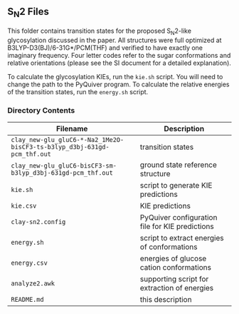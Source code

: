 ## S<sub>N</sub>2 Files

This folder contains transition states for the proposed S<sub>N</sub>2-like glycosylation discussed in the paper.  All structures were full optimized at B3LYP-D3(BJ)/6-31G\*/PCM(THF) and verified to have exactly one imaginary frequency. Four letter codes refer to the sugar conformations and relative orientations (please see the SI document for a detailed explanation).

To calculate the glycosylation KIEs, run the `kie.sh` script.  You will need to change the path to the PyQuiver program.  To calculate the relative energies of the transition states, run the `energy.sh` script.

### Directory Contents

| Filename  | Description |
| ------------- | ------------- |
| `clay_new-glu_gluC6-*-Na2_1Me2O-bisCF3-ts-b3lyp_d3bj-631gd-pcm_thf.out` | transition states |
| `clay_new-glu_gluC6-bisCF3-sm-b3lyp_d3bj-631gd-pcm_thf.out`  | ground state reference structure |
| `kie.sh` | script to generate KIE predictions |
| `kie.csv` | KIE predictions |
| `clay-sn2.config` | PyQuiver configuration file for KIE predictions |
| `energy.sh` | script to extract energies of conformations |
| `energy.csv` | energies of glucose cation conformations |
| `analyze2.awk` | supporting script for extraction of energies |
| `README.md` | this description |
